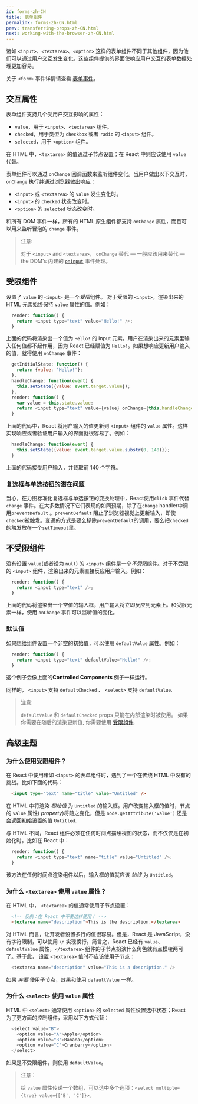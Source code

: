 ```yaml
---
id: forms-zh-CN
title: 表单组件
permalink: forms-zh-CN.html
prev: transferring-props-zh-CN.html
next: working-with-the-browser-zh-CN.html
---
```


诸如 `<input>`、`<textarea>`、`<option>` 这样的表单组件不同于其他组件，因为他们可以通过用户交互发生变化。这些组件提供的界面使响应用户交互的表单数据处理更加容易。

关于 `<form>` 事件详情请查看 [表单事件](/react/docs/events-zh-CN.html#form-events)。

## 交互属性

表单组件支持几个受用户交互影响的属性：

* `value`，用于 `<input>`、`<textarea>` 组件。
* `checked`，用于类型为 `checkbox` 或者 `radio` 的 `<input>` 组件。
* `selected`，用于 `<option>` 组件。

在 HTML 中，`<textarea>` 的值通过子节点设置；在 React 中则应该使用 `value` 代替。

表单组件可以通过 `onChange` 回调函数来监听组件变化。当用户做出以下交互时，`onChange` 执行并通过浏览器做出响应：

* `<input>` 或 `<textarea>` 的 `value` 发生变化时。
* `<input>` 的 `checked` 状态改变时。
* `<option>` 的 `selected` 状态改变时。

和所有 DOM 事件一样，所有的 HTML 原生组件都支持 `onChange` 属性，而且可以用来监听冒泡的 `change` 事件。

> 注意:
>
> 对于 `<input>` and `<textarea>`， `onChange` 替代 — 一般应该用来替代 — the DOM's 内建的 [`oninput`](https://developer.mozilla.org/en-US/docs/Web/API/GlobalEventHandlers/oninput) 事件处理。


## 受限组件

设置了 `value` 的 `<input>` 是一个*受限*组件。 对于受限的 `<input>`，渲染出来的 HTML 元素始终保持 `value` 属性的值。例如：

```javascript
  render: function() {
    return <input type="text" value="Hello!" />;
  }
```

上面的代码将渲染出一个值为 `Hello!` 的 input 元素。用户在渲染出来的元素里输入任何值都不起作用，因为 React 已经赋值为     `Hello!`。如果想响应更新用户输入的值，就得使用 `onChange` 事件：

```javascript
  getInitialState: function() {
    return {value: 'Hello!'};
  },
  handleChange: function(event) {
    this.setState({value: event.target.value});
  },
  render: function() {
    var value = this.state.value;
    return <input type="text" value={value} onChange={this.handleChange} />;
  }
```

上面的代码中，React 将用户输入的值更新到 `<input>` 组件的 `value` 属性。这样实现响应或者验证用户输入的界面就很容易了。例如：

```javascript
  handleChange: function(event) {
    this.setState({value: event.target.value.substr(0, 140)});
  }
```

上面的代码接受用户输入，并截取前 140 个字符。

### 复选框与单选按钮的潜在问题

当心，在力图标准化复选框与单选按钮的变换处理中，React使用`click` 事件代替 `change` 事件。在大多数情况下它们表现的如同预期，除了在`change` handler中调用`preventDefault` 。`preventDefault` 阻止了浏览器视觉上更新输入，即使`checked`被触发。变通的方式是要么移除`preventDefault`的调用，要么把`checked` 的触发放在一个`setTimeout`里。


## 不受限组件

没有设置 `value`(或者设为 `null`) 的 `<input>` 组件是一个*不受限*组件。对于不受限的 `<input>` 组件，渲染出来的元素直接反应用户输入。例如：

```javascript
  render: function() {
    return <input type="text" />;
  }
```

上面的代码将渲染出一个空值的输入框，用户输入将立即反应到元素上。和受限元素一样，使用 `onChange` 事件可以监听值的变化。

### 默认值

如果想给组件设置一个非空的初始值，可以使用 `defaultValue` 属性。例如：

```javascript
  render: function() {
    return <input type="text" defaultValue="Hello!" />;
  }
```

这个例子会像上面的**Controlled Components** 例子一样运行。

同样的， `<input>` 支持 `defaultChecked` 、 `<select>` 支持 `defaultValue`.

> 注意:
>
>  `defaultValue` 和 `defaultChecked` props 只能在内部渲染时被使用。 如果你需要在随后的渲染更新值, 你需要使用 [受限组件](#受限组件).


## 高级主题


### 为什么使用受限组件？

在 React 中使用诸如 `<input>` 的表单组件时，遇到了一个在传统 HTML 中没有的挑战。比如下面的代码：

```html
  <input type="text" name="title" value="Untitled" />
```

在 HTML 中将渲染 *初始值* 为 `Untitled` 的输入框。用户改变输入框的值时，节点的 `value` 属性( *property*)将随之变化，但是 `node.getAttribute('value')` 还是会返回初始设置的值 `Untitled`.

与 HTML 不同，React 组件必须在任何时间点描绘视图的状态，而不仅仅是在初始化时。比如在 React 中：

```javascript
  render: function() {
    return <input type="text" name="title" value="Untitled" />;
  }
```

该方法在任何时间点渲染组件以后，输入框的值就应该 *始终* 为 `Untitled`。


### 为什么 `<textarea>` 使用 `value` 属性？

在 HTML 中， `<textarea>` 的值通常使用子节点设置：

```html
  <!-- 反例：在 React 中不要这样使用！ -->
  <textarea name="description">This is the description.</textarea>
```

对 HTML 而言，让开发者设置多行的值很容易。但是，React 是 JavaScript，没有字符限制，可以使用 `\n` 实现换行。简言之，React 已经有 `value`、`defaultValue` 属性，`</textarea>` 组件的子节点扮演什么角色就有点模棱两可了。基于此， 设置 `<textarea>` 值时不应该使用子节点：

```javascript
  <textarea name="description" value="This is a description." />
```

如果 *非要* 使用子节点，效果和使用 `defaultValue` 一样。


### 为什么 `<select>` 使用 `value` 属性

HTML 中 `<select>` 通常使用 `<option>` 的 `selected` 属性设置选中状态；React 为了更方面的控制组件，采用以下方式代替：

```javascript
  <select value="B">
    <option value="A">Apple</option>
    <option value="B">Banana</option>
    <option value="C">Cranberry</option>
  </select>
```

如果是不受限组件，则使用 `defaultValue`。

> 注意：
>
> 给 `value` 属性传递一个数组，可以选中多个选项：`<select multiple={true} value={['B', 'C']}>`。

